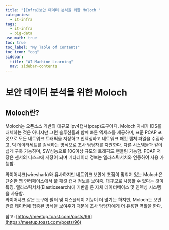 ```yaml
---
title: "[Infra]보안 데이터 분석을 위한 Moloch " 
categories:
  - it-infra
tags:
  - it-infra
  - big-data
use_math: true
toc: true
toc_label: "My Table of Contents"
toc_icon: "cog"
sidebar:
  title: "AI Machine Learning"
  nav: sidebar-contents
---
```


# 보안 데이터 분석을 위한 Moloch

## Moloch란?

Moloch는 오픈소스 기반의 대규모 ipv4캡쳐(pcap)도구이다. 
Moloch 자체가 IDS를 대체하는 것은 아니지만 그런 솔루션들과 함께 빠른 엑세스를 제공하며, 
표준 PCAP 포맷으로 모든 네트워크 트래픽을 저장하고 인덱싱하고 
네트워크 패킷 캡쳐 파일을 수집하고, 
빅 데이터세트를 검색하는 방식으로 조사 담당자를 지원한다.
다른 시스템들과 같이 쉽게 구축 가능하며, SW성능으로 10G이상 규모의 트래픽도 핸들링 가능함. 
PCAP 저장은 센서의 디스크에 저장이 되며 메타데이터 정보는 엘라스틱서치와 연동하여 사용 가능함. 

와이어샤크(wireshark)와 유사하지만 네트워크 보안에 초점이 맞춰져 있는 Moloch은 단순한 웹 인터페이스에서 풀 패킷 캡쳐 정보를 보여줌. 
대규모로 사용할 수 있다는 것이 특징. 엘라스틱서치(Elasticsearch)에 기반을 둔 자체 데이터베이스 및 인덱싱 시스템을 사용함.   
와이어샤크 같은 도구에 필터 및 디스플레이 기능이 더 많기는 하지만, Moloch는 보안 관련 데이터에 집중된 방식을 보여주기 때문에 
조사 담당자에게 더 유용한 역할을 한다. 




참고: [https://meetup.toast.com/posts/96](https://meetup.toast.com/posts/96)
